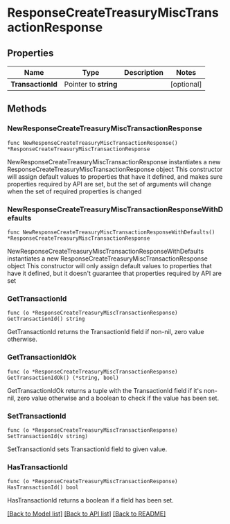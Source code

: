 # ResponseCreateTreasuryMiscTransactionResponse

## Properties

Name | Type | Description | Notes
------------ | ------------- | ------------- | -------------
**TransactionId** | Pointer to **string** |  | [optional] 

## Methods

### NewResponseCreateTreasuryMiscTransactionResponse

`func NewResponseCreateTreasuryMiscTransactionResponse() *ResponseCreateTreasuryMiscTransactionResponse`

NewResponseCreateTreasuryMiscTransactionResponse instantiates a new ResponseCreateTreasuryMiscTransactionResponse object
This constructor will assign default values to properties that have it defined,
and makes sure properties required by API are set, but the set of arguments
will change when the set of required properties is changed

### NewResponseCreateTreasuryMiscTransactionResponseWithDefaults

`func NewResponseCreateTreasuryMiscTransactionResponseWithDefaults() *ResponseCreateTreasuryMiscTransactionResponse`

NewResponseCreateTreasuryMiscTransactionResponseWithDefaults instantiates a new ResponseCreateTreasuryMiscTransactionResponse object
This constructor will only assign default values to properties that have it defined,
but it doesn't guarantee that properties required by API are set

### GetTransactionId

`func (o *ResponseCreateTreasuryMiscTransactionResponse) GetTransactionId() string`

GetTransactionId returns the TransactionId field if non-nil, zero value otherwise.

### GetTransactionIdOk

`func (o *ResponseCreateTreasuryMiscTransactionResponse) GetTransactionIdOk() (*string, bool)`

GetTransactionIdOk returns a tuple with the TransactionId field if it's non-nil, zero value otherwise
and a boolean to check if the value has been set.

### SetTransactionId

`func (o *ResponseCreateTreasuryMiscTransactionResponse) SetTransactionId(v string)`

SetTransactionId sets TransactionId field to given value.

### HasTransactionId

`func (o *ResponseCreateTreasuryMiscTransactionResponse) HasTransactionId() bool`

HasTransactionId returns a boolean if a field has been set.


[[Back to Model list]](../README.md#documentation-for-models) [[Back to API list]](../README.md#documentation-for-api-endpoints) [[Back to README]](../README.md)


